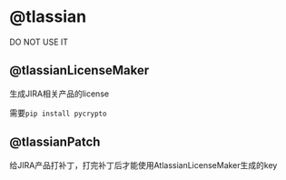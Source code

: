 # @tlassian

DO NOT USE IT

## @tlassianLicenseMaker

生成JIRA相关产品的license

需要`pip install pycrypto`

## @tlassianPatch

给JIRA产品打补丁，打完补丁后才能使用AtlassianLicenseMaker生成的key